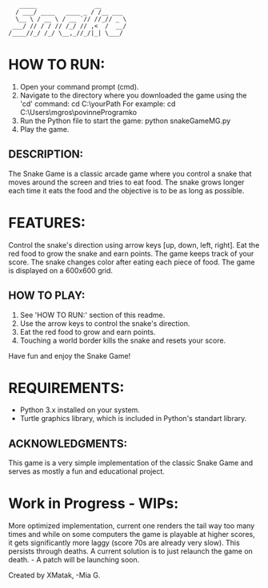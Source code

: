 ```
   _____                __       
  / ___/ ____   ____ _ / /__ ___ 
  \__ \ / __ \ / __ `// //_// _ \
 ___/ // / / // /_/ // ,<  /  __/
/____//_/ /_/ \__,_//_/|_| \___/ 
```                            

# HOW TO RUN:
1. Open your command prompt (cmd).
2. Navigate to the directory where you downloaded the game using the 'cd' command:
cd C:\yourPath
For example:
cd C:\Users\mgros\povinneProgramko
3. Run the Python file to start the game:
python snakeGameMG.py
4. Play the game.

## DESCRIPTION: 
The Snake Game is a classic arcade game where you control a snake that moves around the screen and tries to eat food. The snake grows longer each time it eats the food and the objective is to be as long as possible.

# FEATURES:
Control the snake's direction using arrow keys [up, down, left, right].
Eat the red food to grow the snake and earn points.
The game keeps track of your score.
The snake changes color after eating each piece of food.
The game is displayed on a 600x600 grid.

## HOW TO PLAY:
1. See 'HOW TO RUN:' section of this readme.
2. Use the arrow keys to control the snake's direction.
3. Eat the red food to grow and earn points.
4. Touching a world border kills the snake and resets your score.

Have fun and enjoy the Snake Game!

# REQUIREMENTS:
- Python 3.x installed on your system.
- Turtle graphics library, which is included in Python's standart library.

## ACKNOWLEDGMENTS:
This game is a very simple implementation of the classic Snake Game and serves as mostly a fun and educational project.

# Work in Progress - WIPs:
More optimized implementation, current one renders the tail way too many times and while on some computers the game is playable at higher scores, it gets significantly more laggy (score 70s are already very slow). This persists through deaths. A current solution is to just relaunch the game on death. -
A patch will be launching soon.


Created by XMatak, -Mia G.